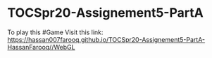 # TOCSpr20-Assignement5-PartA

To play this #Game Visit this link: https://hassan007farooq.github.io/TOCSpr20-Assignement5-PartA-HassanFarooq//WebGL
